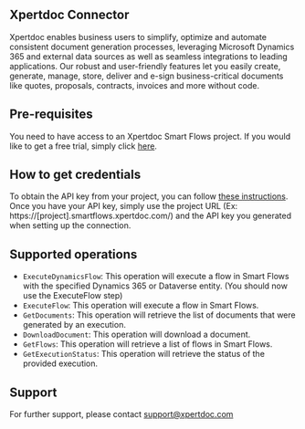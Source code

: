 ## Xpertdoc Connector

Xpertdoc enables business users to simplify, optimize and automate consistent document generation processes, leveraging Microsoft Dynamics 365 and external data sources as well as seamless integrations to leading applications. Our robust and user-friendly features let you easily create, generate, manage, store, deliver and e-sign business-critical documents like quotes, proposals, contracts, invoices and more without code.

## Pre-requisites

You need to have access to an Xpertdoc Smart Flows project. If you would like to get a free trial, simply click [here](https://www.xpertdoc.com/en/get-free-trial-document-generation/).

## How to get credentials

To obtain the API key from your project, you can follow [these instructions](https://kb.xpertdoc.com/display/UM/Using+the+API#UsingtheAPI-APIkeys). Once you have your API key, simply use the project URL (Ex: https://\[project\].smartflows.xpertdoc.com/) and the API key you generated when setting up the connection.

## Supported operations

* ```ExecuteDynamicsFlow```: This operation will execute a flow in Smart Flows with the specified Dynamics 365 or Dataverse entity. (You should now use the ExecuteFlow step)
* ```ExecuteFlow```: This operation will execute a flow in Smart Flows.
* ```GetDocuments```: This operation will retrieve the list of documents that were generated by an execution.
* ```DownloadDocument```: This operation will download a document.
* ```GetFlows```: This operation will retrieve a list of flows in Smart Flows.
* ```GetExecutionStatus```: This operation will retrieve the status of the provided execution.

## Support

For further support, please contact support@xpertdoc.com